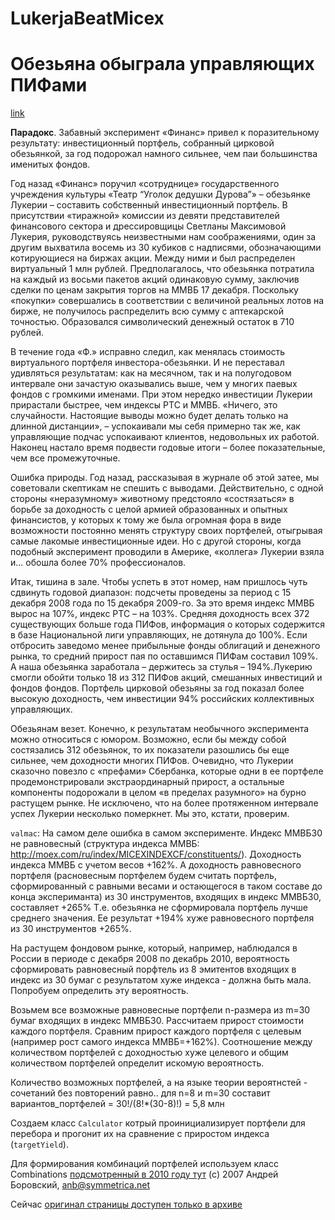 # LukerjaBeatMicex

# Обезьяна обыграла управляющих ПИФами

[link](http://newsland.com/news/detail/id/448762/)

**Парадокс**. Забавный эксперимент «Финанс» привел к поразительному результату: 
инвестиционный портфель, собранный цирковой обезьянкой, за год подорожал намного сильнее, чем паи большинства именитых фондов.

Год назад «Финанс» поручил «сотруднице» государственного учреждения культуры «Театр “Уголок дедушки Дурова”» – обезьянке Лукерии – составить собственный инвестиционный портфель. В присутствии «тиражной» комиссии из девяти представителей 
финансового сектора и дрессировщицы Светланы Максимовой Лукерия, руководствуясь неизвестными нам соображениями, один за другим выхватила восемь из 30 кубиков с надписями, обозначающими котирующиеся на биржах акции. Между ними и был распределен виртуальный 1 млн рублей. Предполагалось, что обезьянка потратила на каждый из восьми пакетов акций одинаковую сумму, заключив сделки по ценам закрытия торгов на ММВБ 17 декабря. Поскольку «покупки» совершались в соответствии с величиной реальных лотов на бирже, не получилось распределить всю сумму с аптекарской точностью. Образовался символический денежный остаток в 710 рублей.

В течение года «Ф.» исправно следил, как менялась стоимость виртуального портфеля инвестора-обезьянки. И не переставал удивляться результатам: как на месячном, так и на полугодовом интервале они зачастую оказывались выше, чем у многих паевых фондов с громкими именами. При этом нередко инвестиции Лукерии прирастали быстрее, чем индексы РТС и ММВБ. «Ничего, это случайности. Настоящие выводы можно будет делать только на длинной дистанции», – успокаивали мы себя примерно так же, как управляющие подчас успокаивают клиентов, недовольных их работой. Наконец настало время подвести годовые итоги – более показательные, чем все промежуточные.

Ошибка природы. Год назад, рассказывая в журнале об этой затее, мы советовали скептикам не спешить с выводами. Действительно, с одной стороны «неразумному» животному предстояло «состязаться» в борьбе за доходность с целой армией образованных и опытных финансистов, у которых к тому же была огромная фора в виде возможности постоянно менять структуру своих портфелей, отыгрывая самые лакомые инвестиционные идеи. Но с другой стороны, когда подобный эксперимент проводили в Америке, «коллега» Лукерии взяла и... обошла более 70% профессионалов.

Итак, тишина в зале. Чтобы успеть в этот номер, нам пришлось чуть сдвинуть годовой диапазон: подсчеты проведены за период с 15 декабря 2008 года по 15 декабря 2009-го. За это время индекс ММВБ вырос на 107%, индекс РТС – на 103%. Средняя доходность всех 372 существующих больше года ПИФов, информация о которых содержится в базе Национальной лиги управляющих, не дотянула до 100%. Если отбросить заведомо менее прибыльные фонды облигаций и денежного рынка, то средний прирост пая по оставшимся ПИФам составил 109%. А наша обезьянка заработала – держитесь за стулья – 194%.Лукерию смогли обойти только 18 из 312 ПИФов акций, смешанных инвестиций и фондов фондов. Портфель цирковой обезьяны за год показал более высокую доходность, чем инвестиции 94% российских коллективных управляющих.

Обезьянам везет. Конечно, к результатам необычного эксперимента можно относиться с юмором. Возможно, если бы между собой состязались 312 обезьянок, то их показатели разошлись бы еще сильнее, чем доходности многих ПИФов. Очевидно, что Лукерии сказочно повезло с «префами» Сбербанка, которые одни в ее портфеле продемонстрировали экстраординарный прирост, а остальные компоненты подорожали в целом «в пределах разумного» на бурно растущем рынке. Не исключено, что на более протяженном интервале успех Лукерии несколько померкнет. Мы это, кстати, проверим.


`valmac`:
На самом деле ошибка в самом эксперименте. Индекс ММВБ30 не равновесный (структура индекса ММВБ: http://moex.com/ru/index/MICEXINDEXCF/constituents/). Доходность индекса ММВБ с учетом весов +162%. А доходность равновесного портфеля (расновесным портфелем будем считать портфель, сформированный с равными весами и остающегося в таком составе до конца экспериманта) из 30 инструментов, входящих в индекс ММВБ30, составляет +265% Т.е. обезьянка не сформировала портфель лучше среднего значения. Ее результат +194% хуже равновесного портфеля из 30 инструментов +265%.

На растущем фондовом рынке, который, например, наблюдался в России в периоде с декабря 2008 по декабрь 2010, вероятность сформировать равновесный порфтель из 8 эмитентов входящих в индекс из 30 бумаг с результатом хуже индекса - должна быть мала. Попробуем определить эту вероятность.

Возьмем все возможные равновесные портфели n-размера из m=30 бумаг входящих в индекс ММВБ30. Рассчитаем прирост стоимости каждого портфеля.  Сравним прирост каждого портфеля с целевым (например рост самого индекса ММВБ=+162%). Соотношение между количеством портфелей с доходностью хуже целевого и общим количеством портфелей  определит искомую вероятность.

Количество возможных портфелей, а на языке теории вероятнстей - сочетаний без повторений равно..
для n=8 и m=30 составит 
вариантов_портфелей = 30!/(8!*(30-8)!) = 5,8 млн

Создаем класс `Calculator` котрый проинициализирует портфели для перебора и прогонит их на сравнение с приростом индекса (`targetYield`).

Для формирования комбинаций портфелей используем класс Combinations [подсмотренный в 2010 году тут](http://symmetrica.net/algorithms/combinations.htm) (c) 2007 Андрей Боровский, anb@symmetrica.net

Сейчас [оригинал страницы доступен только в архиве](http://web.archive.org/web/20111230074607/http://symmetrica.net/algorithms/combinations.htm) 
